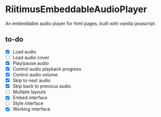 # RiitimusEmbeddableAudioPlayer
An embeddable audio player for html pages, built with vanilla javascript.

## to-do
 - [x] Load audio
 - [ ] Load audio cover
 - [x] Play/pause audio
 - [x] Control audio playback progress
 - [x] Control audio volume
 - [x] Skip to next audio
 - [x] Skip back to previous audio
 - [ ] Multiple layouts
 - [x] Embed interface
 - [ ] Style interface
 - [x] Working interface
